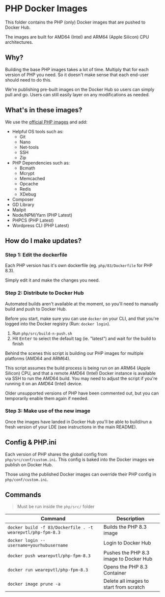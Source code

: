 # PHP Docker Images

This folder contains the PHP (only) Docker images that are pushed to Docker Hub.

The images are built for AMD64 (Intel) and ARM64 (Apple Silicon) CPU architectures.


## Why?

Building the base PHP images takes a lot of time. Multiply that for each version of PHP you need. So it doesn't make sense that each end-user should need to do this.

We're publishing pre-built images on the Docker Hub so users can simply pull and go. Users can still easily layer on any modifications as needed.


## What's in these images?

We use the [official PHP images](https://hub.docker.com/_/php) and add:

- Helpful OS tools such as:
    - Git
    - Nano
    - Net-tools
    - SSH
    - Zip
- PHP Dependencies such as:
    - Bcmath
    - Mcrypt
    - Memcached
    - Opcache
    - Redis
    - XDebug
- Composer
- GD Library
- Mailpit
- Node/NPM/Yarn (PHP Latest)
- PHPCS (PHP Latest)
- Wordpress CLI (PHP Latest)


## How do I make updates?

### Step 1: Edit the dockerfile

Each PHP version has it's own dockerfile (eg. `php/83/Dockerfile` for PHP 8.3).

Simply edit it and make the changes you need.

### Step 2: Distribute to Docker Hub

Automated builds aren't available at the moment, so you'll need to manually build and push to Docker Hub.

Before you start, make sure you can use `docker` on your CLI, and that you're logged into the Docker registry (Run: `docker login`).

1. Run `php/src/build-n-push.sh`
1. Hit <kbd>Enter</kbd> to select the default tag (ie. "latest") and wait for the build to finish

Behind the scenes this script is building our PHP images for multiple platforms (AMD64 and ARM64).

This script assumes the build process is being run on an ARM64 (Apple Silicon) CPU, and that a remote AMD64 (Intel) Docker instance is available via SSH to run the AMD64 build. You may need to adjust the script if you're running it on an AMD64 (Intel) device.

Older unsupported versions of PHP have been commented out, but you can temporarily enable them again if needed.

### Step 3: Make use of the new image

Once the images have landed in Docker Hub you'll be able to build/run a fresh version of your LDE (see instructions in the main README).


## Config & PHP.ini

Each version of PHP shares the global config from `php/src/conf/custom.ini`. This config is baked into the Docker images we publish on Docker Hub.

Those using the published Docker images can override their PHP config in `php/conf/custom.ini`.


## Commands

> Must be run inside the `php/src/` folder

| Command | Description |
| --- | --- |
| `docker build -f 83/Dockerfile . -t wearepvtl/php-fpm-8.3` | Builds the PHP 8.3 image |
| `docker login --username=yourhubusername` | Login to Docker Hub |
| `docker push wearepvtl/php-fpm-8.3` | Pushes the PHP 8.3 image to Docker Hub |
| `docker run wearepvtl/php-fpm-8.3` | Opens the PHP 8.3 Container |
| `docker image prune -a` | Delete all images to start from scratch |
